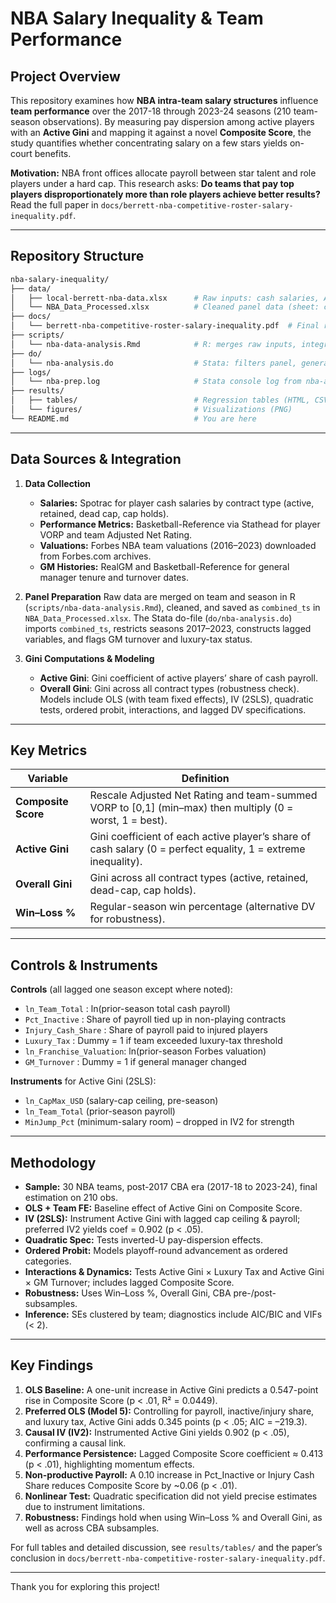 # NBA Salary Inequality & Team Performance

## Project Overview

This repository examines how **NBA intra-team salary structures** influence **team performance** over the 2017-18 through 2023-24 seasons (210 team-season observations). By measuring pay dispersion among active players with an **Active Gini** and mapping it against a novel **Composite Score**, the study quantifies whether concentrating salary on a few stars yields on-court benefits.

**Motivation:** NBA front offices allocate payroll between star talent and role players under a hard cap. This research asks: **Do teams that pay top players disproportionately more than role players achieve better results?** Read the full paper in `docs/berrett-nba-competitive-roster-salary-inequality.pdf`.

---

## Repository Structure

```bash
nba-salary-inequality/
├── data/
│   ├── local-berrett-nba-data.xlsx      # Raw inputs: cash salaries, Adjusted Net Rating, VORP, valuations, GM data
│   └── NBA_Data_Processed.xlsx          # Cleaned panel data (sheet: combined_ts)
├── docs/
│   └── berrett-nba-competitive-roster-salary-inequality.pdf  # Final research paper
├── scripts/
│   └── nba-data-analysis.Rmd            # R: merges raw inputs, integrity checks, exports combined_ts
├── do/
│   └── nba-analysis.do                  # Stata: filters panel, generates lags, computes Ginis, runs models
├── logs/
│   └── nba-prep.log                     # Stata console log from nba-analysis.do (Season 2017–2023)
├── results/
│   ├── tables/                          # Regression tables (HTML, CSV)
│   └── figures/                         # Visualizations (PNG)
└── README.md                            # You are here
```

---

## Data Sources & Integration

1. **Data Collection**

   * **Salaries:** Spotrac for player cash salaries by contract type (active, retained, dead cap, cap holds).
   * **Performance Metrics:** Basketball-Reference via Stathead for player VORP and team Adjusted Net Rating.
   * **Valuations:** Forbes NBA team valuations (2016–2023) downloaded from Forbes.com archives.
   * **GM Histories:** RealGM and Basketball-Reference for general manager tenure and turnover dates.

2. **Panel Preparation**
   Raw data are merged on team and season in R (`scripts/nba-data-analysis.Rmd`), cleaned, and saved as `combined_ts` in `NBA_Data_Processed.xlsx`. The Stata do-file (`do/nba-analysis.do`) imports `combined_ts`, restricts seasons 2017–2023, constructs lagged variables, and flags GM turnover and luxury-tax status.

3. **Gini Computations & Modeling**

   * **Active Gini**: Gini coefficient of active players’ share of cash payroll.
   * **Overall Gini**: Gini across all contract types (robustness check).
     Models include OLS (with team fixed effects), IV (2SLS), quadratic tests, ordered probit, interactions, and lagged DV specifications.

---

## Key Metrics

| Variable            | Definition                                                                                                    |
| ------------------- | ------------------------------------------------------------------------------------------------------------- |
| **Composite Score** | Rescale Adjusted Net Rating and team-summed VORP to \[0,1] (min–max) then multiply (0 = worst, 1 = best).     |
| **Active Gini**     | Gini coefficient of each active player’s share of cash salary (0 = perfect equality, 1 = extreme inequality). |
| **Overall Gini**    | Gini across all contract types (active, retained, dead-cap, cap holds).                                       |
| **Win–Loss %**      | Regular-season win percentage (alternative DV for robustness).                                                |

---

## Controls & Instruments

**Controls** (all lagged one season except where noted):

* `ln_Team_Total`        : ln(prior-season total cash payroll)
* `Pct_Inactive`         : Share of payroll tied up in non-playing contracts
* `Injury_Cash_Share`    : Share of payroll paid to injured players
* `Luxury_Tax`           : Dummy = 1 if team exceeded luxury-tax threshold
* `ln_Franchise_Valuation`: ln(prior-season Forbes valuation)
* `GM_Turnover`          : Dummy = 1 if general manager changed

**Instruments** for Active Gini (2SLS):

* `ln_CapMax_USD` (salary-cap ceiling, pre-season)
* `ln_Team_Total` (prior-season payroll)
* `MinJump_Pct` (minimum-salary room) – dropped in IV2 for strength

---

## Methodology

* **Sample:** 30 NBA teams, post-2017 CBA era (2017-18 to 2023-24), final estimation on 210 obs.
* **OLS + Team FE:** Baseline effect of Active Gini on Composite Score.
* **IV (2SLS):** Instrument Active Gini with lagged cap ceiling & payroll; preferred IV2 yields coef = 0.902 (p < .05).
* **Quadratic Spec:** Tests inverted-U pay-dispersion effects.
* **Ordered Probit:** Models playoff-round advancement as ordered categories.
* **Interactions & Dynamics:** Tests Active Gini × Luxury Tax and Active Gini × GM Turnover; includes lagged Composite Score.
* **Robustness:** Uses Win–Loss %, Overall Gini, CBA pre-/post-subsamples.
* **Inference:** SEs clustered by team; diagnostics include AIC/BIC and VIFs (< 2).

---

## Key Findings

1. **OLS Baseline:** A one-unit increase in Active Gini predicts a 0.547-point rise in Composite Score (p < .01, R² = 0.0449).
2. **Preferred OLS (Model 5):** Controlling for payroll, inactive/injury share, and luxury tax, Active Gini adds 0.345 points (p < .05; AIC = –219.3).
3. **Causal IV (IV2):** Instrumented Active Gini yields 0.902 (p < .05), confirming a causal link.
4. **Performance Persistence:** Lagged Composite Score coefficient ≈ 0.413 (p < .01), highlighting momentum effects.
5. **Non-productive Payroll:** A 0.10 increase in Pct\_Inactive or Injury Cash Share reduces Composite Score by \~0.06 (p < .01).
6. **Nonlinear Test:** Quadratic specification did not yield precise estimates due to instrument limitations.
7. **Robustness:** Findings hold when using Win–Loss % and Overall Gini, as well as across CBA subsamples.

For full tables and detailed discussion, see `results/tables/` and the paper’s conclusion in `docs/berrett-nba-competitive-roster-salary-inequality.pdf`.

---

Thank you for exploring this project!
